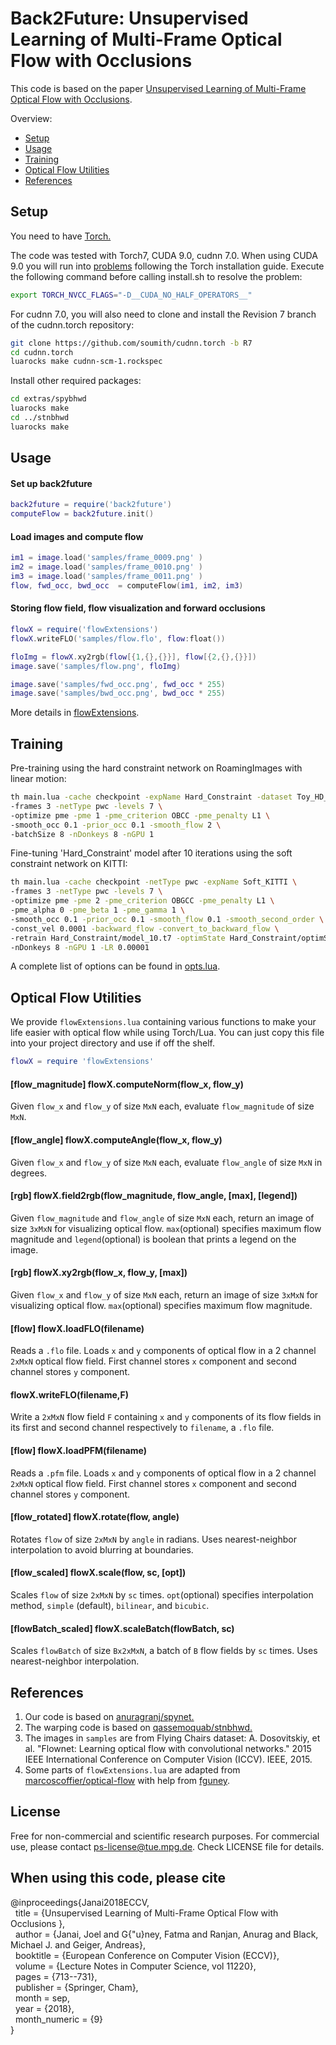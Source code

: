 # Back2Future: Unsupervised Learning of Multi-Frame Optical Flow with Occlusions
This code is based on the paper [Unsupervised Learning of Multi-Frame Optical Flow with Occlusions](http://www.cvlibs.net/publications/Janai2018ECCV.pdf). 

Overview:
* [Setup](#setUp)
* [Usage](#usage) 
* [Training](#training) 
* [Optical Flow Utilities](#flowUtils) 
* [References](#references)

<a name="setUp"></a>
## Setup
You need to have [Torch.](http://torch.ch/docs/getting-started.html#_)
<br>

The code was tested with Torch7, CUDA 9.0, cudnn 7.0. When using CUDA 9.0 you will run into [problems](https://github.com/torch/torch7/issues/1133) following the Torch installation guide. Execute the following command before calling install.sh to resolve the problem:
```bash
export TORCH_NVCC_FLAGS="-D__CUDA_NO_HALF_OPERATORS__"
```

For cudnn 7.0, you will also need to clone and install the Revision 7 branch of the cudnn.torch repository:
```bash
git clone https://github.com/soumith/cudnn.torch -b R7
cd cudnn.torch
luarocks make cudnn-scm-1.rockspec
```

Install other required packages:
```bash
cd extras/spybhwd
luarocks make
cd ../stnbhwd
luarocks make
```
<a name="usage"></a>
## Usage
#### Set up back2future
```lua
back2future = require('back2future')
computeFlow = back2future.init()
```
#### Load images and compute flow
```lua
im1 = image.load('samples/frame_0009.png' )
im2 = image.load('samples/frame_0010.png' )
im3 = image.load('samples/frame_0011.png' )
flow, fwd_occ, bwd_occ  = computeFlow(im1, im2, im3)
```
#### Storing flow field, flow visualization and forward occlusions
```lua
flowX = require('flowExtensions')
flowX.writeFLO('samples/flow.flo', flow:float())

floImg = flowX.xy2rgb(flow[{1,{},{}}], flow[{2,{},{}}])
image.save('samples/flow.png', floImg)

image.save('samples/fwd_occ.png', fwd_occ * 255)
image.save('samples/bwd_occ.png', bwd_occ * 255)
```
More details in [flowExtensions](#flowUtils).

<a name="training"></a>
## Training
Pre-training using the hard constraint network on RoamingImages with linear motion:
```bash
th main.lua -cache checkpoint -expName Hard_Constraint -dataset Toy_HD_Complete \
-frames 3 -netType pwc -levels 7 \
-optimize pme -pme 1 -pme_criterion OBCC -pme_penalty L1 \
-smooth_occ 0.1 -prior_occ 0.1 -smooth_flow 2 \
-batchSize 8 -nDonkeys 8 -nGPU 1
```

Fine-tuning 'Hard_Constraint' model after 10 iterations using the soft constraint network on KITTI:
```bash
th main.lua -cache checkpoint -netType pwc -expName Soft_KITTI \
-frames 3 -netType pwc -levels 7 \
-optimize pme -pme 2 -pme_criterion OBGCC -pme_penalty L1 \
-pme_alpha 0 -pme_beta 1 -pme_gamma 1 \
-smooth_occ 0.1 -prior_occ 0.1 -smooth_flow 0.1 -smooth_second_order \
-const_vel 0.0001 -backward_flow -convert_to_backward_flow \
-retrain Hard_Constraint/model_10.t7 -optimState Hard_Constraint/optimState_10.t7 \
-nDonkeys 8 -nGPU 1 -LR 0.00001
```
A complete list of options can be found in [opts.lua](opts.lua).

<a name="flowUtils"></a>
## Optical Flow Utilities
We provide `flowExtensions.lua` containing various functions to make your life easier with optical flow while using Torch/Lua. You can just copy this file into your project directory and use if off the shelf.
```lua
flowX = require 'flowExtensions'
```
#### [flow_magnitude] flowX.computeNorm(flow_x, flow_y)
Given `flow_x` and `flow_y` of size `MxN` each, evaluate `flow_magnitude` of size `MxN`.

#### [flow_angle] flowX.computeAngle(flow_x, flow_y)
Given `flow_x` and `flow_y` of size `MxN` each, evaluate `flow_angle` of size `MxN` in degrees.

#### [rgb] flowX.field2rgb(flow_magnitude, flow_angle, [max], [legend])
Given `flow_magnitude` and `flow_angle` of size `MxN` each, return an image of size `3xMxN` for visualizing optical flow. `max`(optional) specifies maximum flow magnitude and `legend`(optional) is boolean that prints a legend on the image.

#### [rgb] flowX.xy2rgb(flow_x, flow_y, [max])
Given `flow_x` and `flow_y` of size `MxN` each, return an image of size `3xMxN` for visualizing optical flow. `max`(optional) specifies maximum flow magnitude.

#### [flow] flowX.loadFLO(filename)
Reads a `.flo` file. Loads `x` and `y` components of optical flow in a 2 channel `2xMxN` optical flow field. First channel stores `x` component and second channel stores `y` component.

#### flowX.writeFLO(filename,F)
Write a `2xMxN` flow field `F` containing `x` and `y` components of its flow fields in its first and second channel respectively to `filename`, a `.flo` file.

#### [flow] flowX.loadPFM(filename)
Reads a `.pfm` file. Loads `x` and `y` components of optical flow in a 2 channel `2xMxN` optical flow field. First channel stores `x` component and second channel stores `y` component.

#### [flow_rotated] flowX.rotate(flow, angle)
Rotates `flow` of size `2xMxN` by `angle` in radians. Uses nearest-neighbor interpolation to avoid blurring at boundaries.

#### [flow_scaled] flowX.scale(flow, sc, [opt])
Scales `flow` of size `2xMxN` by `sc` times. `opt`(optional) specifies interpolation method, `simple` (default), `bilinear`, and `bicubic`.

#### [flowBatch_scaled] flowX.scaleBatch(flowBatch, sc)
Scales `flowBatch` of size `Bx2xMxN`, a batch of `B` flow fields by `sc` times. Uses nearest-neighbor interpolation.

<a name="references"></a>
## References
1. Our code is based on [anuragranj/spynet.](https://github.com/anuragranj/spynet)
2. The warping code is based on [qassemoquab/stnbhwd.](https://github.com/qassemoquab/stnbhwd)
3. The images in `samples` are from Flying Chairs dataset: 
   A. Dosovitskiy, et al. "Flownet: Learning optical flow with convolutional networks." 2015 IEEE International Conference on Computer Vision (ICCV). IEEE, 2015.
4. Some parts of `flowExtensions.lua` are adapted from [marcoscoffier/optical-flow](https://github.com/marcoscoffier/optical-flow/blob/master/init.lua) with help from [fguney](https://github.com/fguney).
   
## License
Free for non-commercial and scientific research purposes. For commercial use, please contact ps-license@tue.mpg.de. Check LICENSE file for details.

## When using this code, please cite

@inproceedings{Janai2018ECCV,<br>
&nbsp;&nbsp;title = {Unsupervised Learning of Multi-Frame Optical Flow with Occlusions },<br>
&nbsp;&nbsp;author = {Janai, Joel and G{\"u}ney, Fatma and Ranjan, Anurag and Black, Michael J. and Geiger, Andreas},<br>
&nbsp;&nbsp;booktitle = {European Conference on Computer Vision (ECCV)},<br>
&nbsp;&nbsp;volume = {Lecture Notes in Computer Science, vol 11220},<br>
&nbsp;&nbsp;pages = {713--731},<br>
&nbsp;&nbsp;publisher = {Springer, Cham},<br>
&nbsp;&nbsp;month = sep,<br>
&nbsp;&nbsp;year = {2018},<br>
&nbsp;&nbsp;month_numeric = {9}<br>
}
